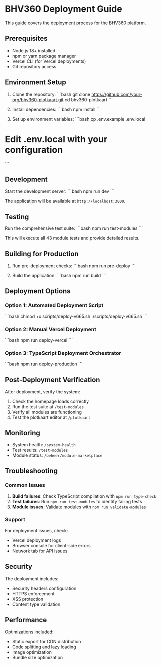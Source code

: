# BHV360 Deployment Guide

This guide covers the deployment process for the BHV360 platform.

## Prerequisites

- Node.js 18+ installed
- npm or yarn package manager
- Vercel CLI (for Vercel deployments)
- Git repository access

## Environment Setup

1. Clone the repository:
\`\`\`bash
git clone https://github.com/your-org/bhv360-plotkaart.git
cd bhv360-plotkaart
\`\`\`

2. Install dependencies:
\`\`\`bash
npm install
\`\`\`

3. Set up environment variables:
\`\`\`bash
cp .env.example .env.local
# Edit .env.local with your configuration
\`\`\`

## Development

Start the development server:
\`\`\`bash
npm run dev
\`\`\`

The application will be available at `http://localhost:3000`.

## Testing

Run the comprehensive test suite:
\`\`\`bash
npm run test-modules
\`\`\`

This will execute all 43 module tests and provide detailed results.

## Building for Production

1. Run pre-deployment checks:
\`\`\`bash
npm run pre-deploy
\`\`\`

2. Build the application:
\`\`\`bash
npm run build
\`\`\`

## Deployment Options

### Option 1: Automated Deployment Script
\`\`\`bash
chmod +x scripts/deploy-v665.sh
./scripts/deploy-v665.sh
\`\`\`

### Option 2: Manual Vercel Deployment
\`\`\`bash
npm run deploy-vercel
\`\`\`

### Option 3: TypeScript Deployment Orchestrator
\`\`\`bash
npm run deploy-production
\`\`\`

## Post-Deployment Verification

After deployment, verify the system:

1. Check the homepage loads correctly
2. Run the test suite at `/test-modules`
3. Verify all modules are functioning
4. Test the plotkaart editor at `/plotkaart`

## Monitoring

- System health: `/system-health`
- Test results: `/test-modules`
- Module status: `/beheer/module-marketplace`

## Troubleshooting

### Common Issues

1. **Build failures**: Check TypeScript compilation with `npm run type-check`
2. **Test failures**: Run `npm run test-modules` to identify failing tests
3. **Module issues**: Validate modules with `npm run validate-modules`

### Support

For deployment issues, check:
- Vercel deployment logs
- Browser console for client-side errors
- Network tab for API issues

## Security

The deployment includes:
- Security headers configuration
- HTTPS enforcement
- XSS protection
- Content type validation

## Performance

Optimizations included:
- Static export for CDN distribution
- Code splitting and lazy loading
- Image optimization
- Bundle size optimization
